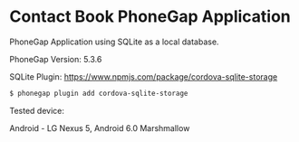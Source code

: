 Contact Book PhoneGap Application
==================

PhoneGap Application using SQLite as a local database.

PhoneGap Version: 5.3.6

SQLite Plugin: https://www.npmjs.com/package/cordova-sqlite-storage 
```sh
$ phonegap plugin add cordova-sqlite-storage
```

Tested device:

Android - LG Nexus 5, Android 6.0 Marshmallow
